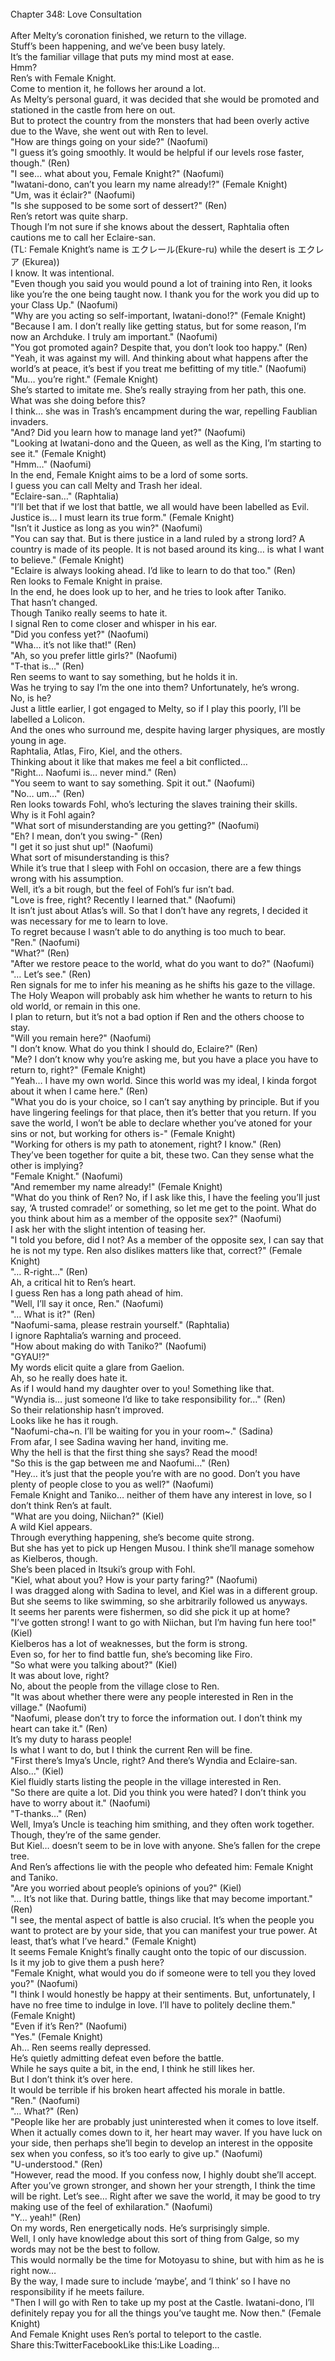 <br/>
Chapter 348: Love Consultation<br/>
<br/>
After Melty’s coronation finished, we return to the village.<br/>
Stuff’s been happening, and we’ve been busy lately.<br/>
It’s the familiar village that puts my mind most at ease.<br/>
Hmm?<br/>
Ren’s with Female Knight.<br/>
Come to mention it, he follows her around a lot.<br/>
As Melty’s personal guard, it was decided that she would be promoted and stationed in the castle from here on out.<br/>
But to protect the country from the monsters that had been overly active due to the Wave, she went out with Ren to level.<br/>
"How are things going on your side?" (Naofumi)<br/>
"I guess it’s going smoothly. It would be helpful if our levels rose faster, though." (Ren)<br/>
"I see… what about you, Female Knight?" (Naofumi)<br/>
"Iwatani-dono, can’t you learn my name already!?" (Female Knight)<br/>
"Um, was it éclair?" (Naofumi)<br/>
"Is she supposed to be some sort of dessert?" (Ren)<br/>
Ren’s retort was quite sharp.<br/>
Though I’m not sure if she knows about the dessert, Raphtalia often cautions me to call her Eclaire-san.<br/>
(TL: Female Knight’s name is エクレール(Ekure-ru) while the desert is エクレア (Ekurea))<br/>
I know. It was intentional.<br/>
"Even though you said you would pound a lot of training into Ren, it looks like you’re the one being taught now. I thank you for the work you did up to your Class Up." (Naofumi)<br/>
"Why are you acting so self-important, Iwatani-dono!?" (Female Knight)<br/>
"Because I am. I don’t really like getting status, but for some reason, I’m now an Archduke. I truly am important." (Naofumi)<br/>
"You got promoted again? Despite that, you don’t look too happy." (Ren)<br/>
"Yeah, it was against my will. And thinking about what happens after the world’s at peace, it’s best if you treat me befitting of my title." (Naofumi)<br/>
"Mu… you’re right." (Female Knight)<br/>
She’s started to imitate me. She’s really straying from her path, this one.<br/>
What was she doing before this?<br/>
I think… she was in Trash’s encampment during the war, repelling Faublian invaders.<br/>
"And? Did you learn how to manage land yet?" (Naofumi)<br/>
"Looking at Iwatani-dono and the Queen, as well as the King, I’m starting to see it." (Female Knight)<br/>
"Hmm…" (Naofumi)<br/>
In the end, Female Knight aims to be a lord of some sorts.<br/>
I guess you can call Melty and Trash her ideal.<br/>
"Eclaire-san…" (Raphtalia)<br/>
"I’ll bet that if we lost that battle, we all would have been labelled as Evil. Justice is… I must learn its true form." (Female Knight)<br/>
"Isn’t it Justice as long as you win?" (Naofumi)<br/>
"You can say that. But is there justice in a land ruled by a strong lord? A country is made of its people. It is not based around its king… is what I want to believe." (Female Knight)<br/>
"Eclaire is always looking ahead. I’d like to learn to do that too." (Ren)<br/>
Ren looks to Female Knight in praise.<br/>
In the end, he does look up to her, and he tries to look after Taniko.<br/>
That hasn’t changed.<br/>
Though Taniko really seems to hate it.<br/>
I signal Ren to come closer and whisper in his ear.<br/>
"Did you confess yet?" (Naofumi)<br/>
"Wha… it’s not like that!" (Ren)<br/>
"Ah, so you prefer little girls?" (Naofumi)<br/>
"T-that is…" (Ren)<br/>
Ren seems to want to say something, but he holds it in.<br/>
Was he trying to say I’m the one into them? Unfortunately, he’s wrong.<br/>
No, is he?<br/>
Just a little earlier, I got engaged to Melty, so if I play this poorly, I’ll be labelled a Lolicon.<br/>
And the ones who surround me, despite having larger physiques, are mostly young in age.<br/>
Raphtalia, Atlas, Firo, Kiel, and the others.<br/>
Thinking about it like that makes me feel a bit conflicted…<br/>
"Right… Naofumi is… never mind." (Ren)<br/>
"You seem to want to say something. Spit it out." (Naofumi)<br/>
"No… um…" (Ren)<br/>
Ren looks towards Fohl, who’s lecturing the slaves training their skills.<br/>
Why is it Fohl again?<br/>
"What sort of misunderstanding are you getting?" (Naofumi)<br/>
"Eh? I mean, don’t you swing-" (Ren)<br/>
"I get it so just shut up!" (Naofumi)<br/>
What sort of misunderstanding is this?<br/>
While it’s true that I sleep with Fohl on occasion, there are a few things wrong with his assumption.<br/>
Well, it’s a bit rough, but the feel of Fohl’s fur isn’t bad.<br/>
"Love is free, right? Recently I learned that." (Naofumi)<br/>
It isn’t just about Atlas’s will. So that I don’t have any regrets, I decided it was necessary for me to learn to love.<br/>
To regret because I wasn’t able to do anything is too much to bear.<br/>
"Ren." (Naofumi)<br/>
"What?" (Ren)<br/>
"After we restore peace to the world, what do you want to do?" (Naofumi)<br/>
"… Let’s see." (Ren)<br/>
Ren signals for me to infer his meaning as he shifts his gaze to the village.<br/>
The Holy Weapon will probably ask him whether he wants to return to his old world, or remain in this one.<br/>
I plan to return, but it’s not a bad option if Ren and the others choose to stay.<br/>
"Will you remain here?" (Naofumi)<br/>
"I don’t know. What do you think I should do, Eclaire?" (Ren)<br/>
"Me? I don’t know why you’re asking me, but you have a place you have to return to, right?" (Female Knight)<br/>
"Yeah… I have my own world. Since this world was my ideal, I kinda forgot about it when I came here." (Ren)<br/>
"What you do is your choice, so I can’t say anything by principle. But if you have lingering feelings for that place, then it’s better that you return. If you save the world, I won’t be able to declare whether you’ve atoned for your sins or not, but working for others is-" (Female Knight)<br/>
"Working for others is my path to atonement, right? I know." (Ren)<br/>
They’ve been together for quite a bit, these two. Can they sense what the other is implying?<br/>
"Female Knight." (Naofumi)<br/>
"And remember my name already!" (Female Knight)<br/>
"What do you think of Ren? No, if I ask like this, I have the feeling you’ll just say, ‘A trusted comrade!’ or something, so let me get to the point. What do you think about him as a member of the opposite sex?" (Naofumi)<br/>
I ask her with the slight intention of teasing her.<br/>
"I told you before, did I not? As a member of the opposite sex, I can say that he is not my type. Ren also dislikes matters like that, correct?" (Female Knight)<br/>
"… R-right…" (Ren)<br/>
Ah, a critical hit to Ren’s heart.<br/>
I guess Ren has a long path ahead of him.<br/>
"Well, I’ll say it once, Ren." (Naofumi)<br/>
"… What is it?" (Ren)<br/>
"Naofumi-sama, please restrain yourself." (Raphtalia)<br/>
I ignore Raphtalia’s warning and proceed.<br/>
"How about making do with Taniko?" (Naofumi)<br/>
"GYAU!?"<br/>
My words elicit quite a glare from Gaelion.<br/>
Ah, so he really does hate it.<br/>
As if I would hand my daughter over to you! Something like that.<br/>
"Wyndia is… just someone I’d like to take responsibility for…" (Ren)<br/>
So their relationship hasn’t improved.<br/>
Looks like he has it rough.<br/>
"Naofumi-cha~n. I’ll be waiting for you in your room~." (Sadina)<br/>
From afar, I see Sadina waving her hand, inviting me.<br/>
Why the hell is that the first thing she says? Read the mood!<br/>
"So this is the gap between me and Naofumi…" (Ren)<br/>
"Hey… it’s just that the people you’re with are no good. Don’t you have plenty of people close to you as well?" (Naofumi)<br/>
Female Knight and Taniko… neither of them have any interest in love, so I don’t think Ren’s at fault.<br/>
"What are you doing, Niichan?" (Kiel)<br/>
A wild Kiel appears.<br/>
Through everything happening, she’s become quite strong.<br/>
But she has yet to pick up Hengen Musou. I think she’ll manage somehow as Kielberos, though.<br/>
She’s been placed in Itsuki’s group with Fohl.<br/>
"Kiel, what about you? How is your party faring?" (Naofumi)<br/>
I was dragged along with Sadina to level, and Kiel was in a different group.<br/>
But she seems to like swimming, so she arbitrarily followed us anyways.<br/>
It seems her parents were fishermen, so did she pick it up at home?<br/>
"I’ve gotten strong! I want to go with Niichan, but I’m having fun here too!" (Kiel)<br/>
Kielberos has a lot of weaknesses, but the form is strong.<br/>
Even so, for her to find battle fun, she’s becoming like Firo.<br/>
"So what were you talking about?" (Kiel)<br/>
It was about love, right?<br/>
No, about the people from the village close to Ren.<br/>
"It was about whether there were any people interested in Ren in the village." (Naofumi)<br/>
"Naofumi, please don’t try to force the information out. I don’t think my heart can take it." (Ren)<br/>
It’s my duty to harass people!<br/>
Is what I want to do, but I think the current Ren will be fine.<br/>
"First there’s Imya’s Uncle, right? And there’s Wyndia and Eclaire-san. Also…" (Kiel)<br/>
Kiel fluidly starts listing the people in the village interested in Ren.<br/>
"So there are quite a lot. Did you think you were hated? I don’t think you have to worry about it." (Naofumi)<br/>
"T-thanks…" (Ren)<br/>
Well, Imya’s Uncle is teaching him smithing, and they often work together. Though, they’re of the same gender.<br/>
But Kiel… doesn’t seem to be in love with anyone. She’s fallen for the crepe tree.<br/>
And Ren’s affections lie with the people who defeated him: Female Knight and Taniko.<br/>
"Are you worried about people’s opinions of you?" (Kiel)<br/>
"… It’s not like that. During battle, things like that may become important." (Ren)<br/>
"I see, the mental aspect of battle is also crucial. It’s when the people you want to protect are by your side, that you can manifest your true power. At least, that’s what I’ve heard." (Female Knight)<br/>
It seems Female Knight’s finally caught onto the topic of our discussion.<br/>
Is it my job to give them a push here?<br/>
"Female Knight, what would you do if someone were to tell you they loved you?" (Naofumi)<br/>
"I think I would honestly be happy at their sentiments. But, unfortunately, I have no free time to indulge in love. I’ll have to politely decline them." (Female Knight)<br/>
"Even if it’s Ren?" (Naofumi)<br/>
"Yes." (Female Knight)<br/>
Ah… Ren seems really depressed.<br/>
He’s quietly admitting defeat even before the battle.<br/>
While he says quite a bit, in the end, I think he still likes her.<br/>
But I don’t think it’s over here.<br/>
It would be terrible if his broken heart affected his morale in battle.<br/>
"Ren." (Naofumi)<br/>
"… What?" (Ren)<br/>
"People like her are probably just uninterested when it comes to love itself. When it actually comes down to it, her heart may waver. If you have luck on your side, then perhaps she’ll begin to develop an interest in the opposite sex when you confess, so it’s too early to give up." (Naofumi)<br/>
"U-understood." (Ren)<br/>
"However, read the mood. If you confess now, I highly doubt she’ll accept. After you’ve grown stronger, and shown her your strength, I think the time will be right. Let’s see… Right after we save the world, it may be good to try making use of the feel of exhilaration." (Naofumi)<br/>
"Y… yeah!" (Ren)<br/>
On my words, Ren energetically nods. He’s surprisingly simple.<br/>
Well, I only have knowledge about this sort of thing from Galge, so my words may not be the best to follow.<br/>
This would normally be the time for Motoyasu to shine, but with him as he is right now…<br/>
By the way, I made sure to include ‘maybe’, and ‘I think’ so I have no responsibility if he meets failure.<br/>
"Then I will go with Ren to take up my post at the Castle. Iwatani-dono, I’ll definitely repay you for all the things you’ve taught me. Now then." (Female Knight)<br/>
And Female Knight uses Ren’s portal to teleport to the castle.<br/>
Share this:TwitterFacebookLike this:Like Loading... <br/>
